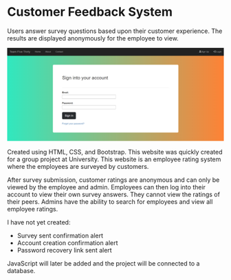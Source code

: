 # Customer Feedback System
Users answer survey questions based upon their customer experience. The results are displayed anonymously for the employee to view.

![Screenshot](login_screenshot.png)

Created using HTML, CSS, and Bootstrap.
This website was quickly created for a group project at University.
This website is an employee rating system where the employees are surveyed by customers.

After survey submission, customer ratings are anonymous and can only be viewed by the employee and admin.
Employees can then log into their account to view their own survey answers. They cannot view the ratings of their peers.
Admins have the ability to search for employees and view all employee ratings.

I have not yet created:
* Survey sent confirmation alert
* Account creation confirmation alert
* Password recovery link sent alert

JavaScript will later be added and the project will be connected to a database.
